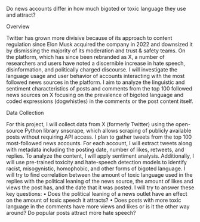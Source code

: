 Do news accounts differ in how much bigoted or toxic language they use and attract?

Overview

Twitter has grown more divisive because of its approach to content regulation since Elon Musk acquired the company in 2022 and downsized it by dismissing the majority of its moderation and trust & safety teams. On the platform, which has since been rebranded as X, a number of researchers and users have noted a discernible increase in hate speech, disinformation, and politically charged discourse. I will investigate the language usage and user behavior of accounts interacting with the most followed news sources in the platform. I aim to analyze the linguistic and sentiment characteristics of posts and comments from the top 100 followed news sources on X focusing on the prevalence of bigoted language and coded expressions (dogwhistles) in the comments or the post content itself.

Data Collection

For this project, I will collect data from X (formerly Twitter) using the open-source Python library snscrape, which allows scraping of publicly available posts without requiring API access. I plan to gather tweets from the top 100 most-followed news accounts. For each account, I will extract tweets along with metadata including the posting date, number of likes, retweets, and replies. 
To analyze the content, I will apply sentiment analysis. Additionally, I will use pre-trained toxicity and hate-speech detection models to identify racist, misogynistic, homophobic, and other forms of bigoted language. I will try to find correlation between the amount of toxic language used in the replies with the political leaning of the news source, the amount of likes and views the post has, and the date that it was posted. I will try to answer these key questions:
•	Does the political leaning of a news outlet have an effect on the amount of toxic speech it attracts?
•	Does posts with more toxic language in the comments have more views and likes or is it the other way around? Do popular posts attract more hate speech?
